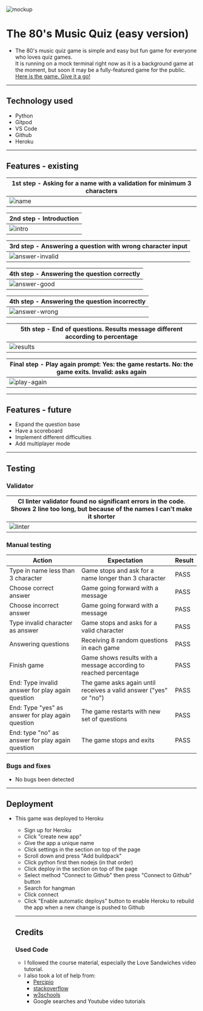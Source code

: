 ![mockup](images/mock.png)

# The 80's Music Quiz (easy version)

* The 80's music quiz game is simple and easy but fun game for everyone who loves quiz games.<br>
It is running on a mock terminal right now as it is a background game at the moment, but soon it may be a fully-featured game for the public.<br>
    [Here is the game. Give it a go!](https://the-80s-music-quiz-ca63ac73c2e7.herokuapp.com/)

***

## Technology used

* Python
* Gitpod
* VS Code
* Github
* Heroku

***

## Features - existing

| 1st step - Asking for a name with a validation for minimum 3 characters |
| ------- |
| ![name](images/name.png) |

| 2nd step - Introduction |
| ------- |
| ![intro](images/intro.png) |

| 3rd step - Answering a question with wrong character input |
| ------- |
| ![answer-invalid](images/answer-invalid.png) |

| 4th step - Answering the question correctly |
| ------- |
| ![answer-good](images/answer-good.png) |

| 4th step - Answering the question incorrectly |
| ------- |
| ![answer-wrong](images/answer-wrong.png) |

| 5th step - End of questions. Results message different according to percentage |
| ------- |
| ![results](images/results.png) |

| Final step - Play again prompt: Yes: the game restarts. No: the game exits. Invalid: asks again |
| ------- |
| ![play-again](images/play-again-invalid.png) |

***

## Features - future

* Expand the question base
* Have a scoreboard
* Implement different difficulties
* Add multiplayer mode

***

## Testing

### Validator

| CI linter validator found no significant errors in the code. Shows 2 line too long, but because of the names I can't make it shorter |
| ------- |
| ![linter](images/linter.png) |

### Manual testing

| Action | Expectation | Result |
| --- | --- | --- |
| Type in name less than 3 character | Game stops and ask for a name longer than 3 character | PASS |
| Choose correct answer | Game going forward with a message | PASS |
| Choose incorrect answer | Game going forward with a message | PASS |
| Type invalid character as answer | Game stops and asks for a valid character | PASS |
| Answering questions | Receiving 8 random questions in each game | PASS |
| Finish game | Game shows results with a message according to reached percentage | PASS |
| End: Type invalid answer for play again question  | The game asks again until receives a valid answer ("yes" or "no") | PASS |
| End: Type "yes" as answer for play again question | The game restarts with new set of questions | PASS |
| End: type "no" as answer for play again question | The game stops and exits | PASS |

### Bugs and fixes

* No bugs been detected

***

## Deployment

* This game was deployed to Heroku
  * Sign up for Heroku
  * Click "create new app"
  * Give the app a unique name
  * Click settings in the section on top of the page
  * Scroll down and press "Add buildpack"
  * Click python first then nodejs (in that order)
  * Click deploy in the section on top of the page
  * Select method "Connect to Github" then press "Connect to Github" button 
  * Search for hangman
  * Click connect
  * Click "Enable automatic deploys" button to enable Heroku to rebuild the app when a new change is pushed to Github

  ***

  ## Credits

  ### Used Code

  * I followed the course material, especially the Love Sandwiches video tutorial.
  * I also took a lot of help from:
      * [Percipio](https://learningpeople.percipio.com/)
      * [stackoverflow](www.stackoverflow.com)
      * [w3schools](www.w3schools.com)
      * Google searches and Youtube video tutorials